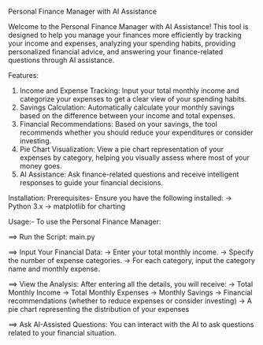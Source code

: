 Personal Finance Manager with AI Assistance

Welcome to the Personal Finance Manager with AI Assistance!
This tool is designed to help you manage your finances more efficiently by tracking your income and expenses, analyzing your spending habits, providing personalized financial advice, and answering your finance-related questions through AI assistance.

Features:
1) Income and Expense Tracking: Input your total monthly income and categorize your expenses to get a clear view of your spending habits.
2) Savings Calculation: Automatically calculate your monthly savings based on the difference between your income and total expenses.
3) Financial Recommendations: Based on your savings, the tool recommends whether you should reduce your expenditures or consider investing.
4) Pie Chart Visualization: View a pie chart representation of your expenses by category, helping you visually assess where most of your money goes.
5) AI Assistance: Ask finance-related questions and receive intelligent responses to guide your financial decisions.

Installation:
Prerequisites-
Ensure you have the following installed:
-> Python 3.x
-> matplotlib for charting

Usage:-
To use the Personal Finance Manager:

==> Run the Script:
    main.py 

==> Input Your Financial Data:
	-> Enter your total monthly income.
	-> Specify the number of expense categories.
	-> For each category, input the category name and monthly expense.

==> View the Analysis:
    After entering all the details, you will receive:
	-> Total Monthly Income
	-> Total Monthly Expenses
	-> Monthly Savings
	-> Financial recommendations (whether to reduce expenses or consider investing)
	-> A pie chart representing the distribution of your expenses

==> Ask AI-Assisted Questions:
    You can interact with the AI to ask questions related to your financial situation.
